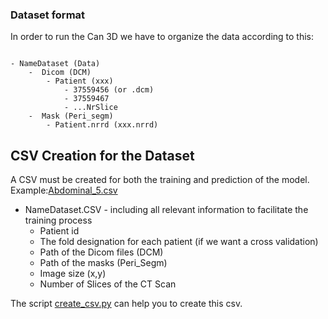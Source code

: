 ### Dataset format

In order to run the Can 3D we have to organize the data according to this:

```plaintext

- NameDataset (Data)
    -  Dicom (DCM)
        - Patient (xxx)
            - 37559456 (or .dcm)
            - 37559467
            - ...NrSlice
    -  Mask (Peri_segm)
        - Patient.nrrd (xxx.nrrd)

```

## CSV Creation for the Dataset 

A CSV must be created for both the training and prediction of the model. Example:[Abdominal_5.csv](Abdominal_5.csv)

-  NameDataset.CSV - including all relevant information to facilitate the training process
    - Patient id
    - The fold designation for each patient (if we want a cross validation)
    - Path of the Dicom files (DCM)
    - Path of the masks (Peri_Segm)
    - Image size (x,y)
    - Number of Slices of the CT Scan

The script [create_csv.py](create_csv.py) can help you to create this csv.
                    
    